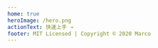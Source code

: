 ```yaml
---
home: true
heroImage: /hero.png
actionText: 快速上手 →
footer: MIT Licensed | Copyright © 2020 Marco
---
```





